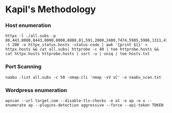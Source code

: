 # Kapil's Methodology




### Host enumeration


```
httpx -l ./all.subs -p 80,443,8080,8443,8000,8008,8888,81,591,2080,2480,7474,5985,5986,1311,4711,5800,8081,9090,8181,8880,3000,3001,5000,5001,7000,7001,9091,9080,9443,10443,18080,28080,38080,48080 -t 200 -o httpx_status.hosts -status-code | awk '{print $1}' > httpx.hosts && cat all.subs| httprobe -c 40 | tee httprobe.hosts && cat httpx.hosts httprobe.hosts | sort -u | uniq | tee hosts.txt
```


### Port Scanning
```
naabu -list all.subs -c 50 -nmap-cli 'nmap -sV sC' -o naabu_scan.txt
```


### Wordpress enumeration
```
wpscan --url target.com --disable-tls-checks -e at -e ap -e u --enumerate ap --plugins-detection aggressive --force --api-token TOKEN
```
